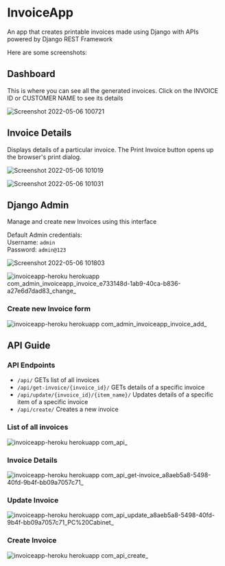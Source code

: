 # InvoiceApp

An app that creates printable invoices made using Django with APIs powered by Django REST Framework  

Here are some screenshots:

## Dashboard
This is where you can see all the generated invoices. Click on the INVOICE ID or CUSTOMER NAME to see its details

![Screenshot 2022-05-06 100721](https://user-images.githubusercontent.com/62953974/167070302-a0dca20e-f65b-4844-bee3-f94ca1f13b3e.png)

## Invoice Details
Displays details of a particular invoice. The Print Invoice button opens up the browser's print dialog.

![Screenshot 2022-05-06 101019](https://user-images.githubusercontent.com/62953974/167070480-e864942f-2bc9-4701-8601-dd9cb53efe72.png)  

![Screenshot 2022-05-06 101031](https://user-images.githubusercontent.com/62953974/167070747-8be51f0c-a9ed-4db8-a1f0-ba93b90247ae.png)

## Django Admin 
Manage and create new Invoices using this interface  

Default Admin credentials:    
Username: ```admin```  
Password: ```admin@123```  

![Screenshot 2022-05-06 101803](https://user-images.githubusercontent.com/62953974/167070882-a99ce712-7a43-466f-9a2b-3aaf3ea58300.png)

![invoiceapp-heroku herokuapp com_admin_invoiceapp_invoice_e733148d-1ab9-40ca-b836-a27e6d7dad83_change_](https://user-images.githubusercontent.com/62953974/167070926-05844c7e-a28a-408e-bed2-9565487b7fa4.png)

### Create new Invoice form

![invoiceapp-heroku herokuapp com_admin_invoiceapp_invoice_add_](https://user-images.githubusercontent.com/62953974/167070978-69e153b6-106f-44a2-8647-28763eeed0b6.png)

## API Guide
### API Endpoints
* ```/api/``` GETs list of all invoices  
* ```/api/get-invoice/{invoice_id}/``` GETs details of a specific invoice  
* ```/api/update/{invoice_id}/{item_name}/``` Updates details of a specific item of a specific invoice  
* ```/api/create/``` Creates a new invoice  

### List of all invoices

![invoiceapp-heroku herokuapp com_api_](https://user-images.githubusercontent.com/62953974/167071170-e1d9e99f-f5bb-4777-be77-0f71bbbdbc17.png)

### Invoice Details

![invoiceapp-heroku herokuapp com_api_get-invoice_a8aeb5a8-5498-40fd-9b4f-bb09a7057c71_](https://user-images.githubusercontent.com/62953974/167071476-13c3f576-a530-4d1e-8cee-b1a4d9eab01f.png)

### Update Invoice

![invoiceapp-heroku herokuapp com_api_update_a8aeb5a8-5498-40fd-9b4f-bb09a7057c71_PC%20Cabinet_](https://user-images.githubusercontent.com/62953974/167071497-6096fa4f-82a5-4927-8ec0-271dbf336f85.png)

### Create Invoice

![invoiceapp-heroku herokuapp com_api_create_](https://user-images.githubusercontent.com/62953974/167071540-77d4b2c2-1055-430d-a7b5-0be53446ce88.png)
